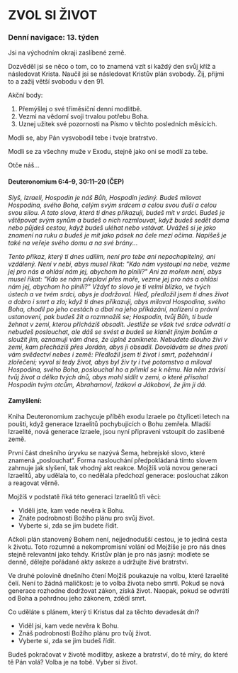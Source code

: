 # ZVOL SI ŽIVOT

### Denní navigace: 13. týden

Jsi na východním okraji zaslíbené země.

Dozvěděl jsi se něco o tom, co to znamená vzít si každý den svůj kříž a následovat Krista. Naučil jsi se následovat Kristův plán svobody. Žij, přijmi to a zažij větší svobodu v den 91.

Akční body:
1. Přemýšlej o své tříměsíční denní modlitbě.
2. Vezmi na vědomí svoji trvalou potřebu Boha.
3. Uznej užitek své pozornosti na Písmo v těchto posledních měsících.

Modli se, aby Pán vysvobodil tebe i tvoje bratrstvo.

Modli se za všechny muže v Exodu, stejně jako oni se modlí za tebe.

Otče náš...

#### Deuteronomium 6:4–9, 30:11–20 (ČEP)
*Slyš, Izraeli, Hospodin je náš Bůh, Hospodin jediný. Budeš milovat Hospodina, svého Boha, celým svým srdcem a celou svou duší a celou svou silou. A tato slova, která ti dnes přikazuji, budeš mít v srdci. Budeš je vštěpovat svým synům a budeš o nich rozmlouvat, když budeš sedět doma nebo půjdeš cestou, když budeš uléhat nebo vstávat. Uvážeš si je jako znamení na ruku a budeš je mít jako pásek na čele mezi očima. Napíšeš je také na veřeje svého domu a na své brány...*

*Tento příkaz, který ti dnes udílím, není pro tebe ani nepochopitelný, ani vzdálený. Není v nebi, abys musel říkat: "Kdo nám vystoupí na nebe, vezme jej pro nás a ohlásí nám jej, abychom ho plnili?" Ani za mořem není, abys musel říkat: "Kdo se nám přeplaví přes moře, vezme jej pro nás a ohlásí nám jej, abychom ho plnili?" Vždyť to slovo je ti velmi blízko, ve tvých ústech a ve tvém srdci, abys je dodržoval. Hleď, předložil jsem ti dnes život a dobro i smrt a zlo; když ti dnes přikazuji, abys miloval Hospodina, svého Boha, chodil po jeho cestách a dbal na jeho přikázání, nařízení a právní ustanovení, pak budeš žít a rozmnožíš se; Hospodin, tvůj Bůh, ti bude žehnat v zemi, kterou přicházíš obsadit. Jestliže se však tvé srdce odvrátí a nebudeš poslouchat, ale dáš se svést a budeš se klanět jiným bohům a sloužit jim, oznamuji vám dnes, že úplně zaniknete. Nebudete dlouho živi v zemi, kam přecházíš přes Jordán, abys ji obsadil. Dovolávám se dnes proti vám svědectví nebes i země: Předložil jsem ti život i smrt, požehnání i zlořečení; vyvol si tedy život, abys byl živ ty i tvé potomstvo a miloval Hospodina, svého Boha, poslouchal ho a přimkl se k němu. Na něm závisí tvůj život a délka tvých dnů, abys mohl sídlit v zemi, o které přísahal Hospodin tvým otcům, Abrahamovi, Izákovi a Jákobovi, že jim ji dá.*   

#### Zamyšlení:
Kniha Deuteronomium zachycuje příběh exodu Izraele po čtyřiceti letech na poušti, když generace Izraelitů pochybujících o Bohu zemřela. Mladší Izraelité, nová generace Izraele, jsou nyní připraveni vstoupit do zaslíbené země.

První část dnešního úryvku se nazývá Šema, hebrejské slovo, které znamená „poslouchat“. Forma naslouchání předpokládaná tímto slovem zahrnuje jak slyšení, tak vhodný akt reakce. Mojžíš volá novou generaci Izraelitů, aby udělala to, co nedělala předchozí generace: poslouchat zákon a reagovat věrně.

Mojžíš v podstatě říká této generaci Izraelitů tři věci:
- Viděli jste, kam vede nevěra k Bohu.
- Znáte podrobnosti Božího plánu pro svůj život.
- Vyberte si, zda se jim budete řídit.

Ačkoli plán stanovený Bohem není, nejjednodušší cestou, je to jediná cesta k životu. Toto rozumné a nekompromisní volání od Mojžíše je pro nás dnes stejně relevantní jako tehdy. Kristův plán je pro nás jasný: modlete se denně, dělejte pořádané akty askeze a udržujte živé bratrství.

Ve druhé polovině dnešního čtení Mojžíš poukazuje na volbu, které Izraelité čelí. Není to žádná maličkost: je to volba života nebo smrti. Pokud se nová generace rozhodne dodržovat zákon, získá život. Naopak, pokud se odvrátí od Boha a pohrdnou jeho zákonem, zdědí smrt.

Co uděláte s plánem, který ti Kristus dal za těchto devadesát dní?

- Viděl jsi, kam vede nevěra k Bohu.
- Znáš podrobnosti Božího plánu pro tvůj život.
- Vyberte si, zda se jim budeš řídit.

Budeš pokračovat v životě modlitby, askeze a bratrství, do té míry, do které tě Pán volá? Volba je na tobě. Vyber si život.

